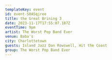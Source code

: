 ```yaml
---
templateKey: event
id: event-S0ASqjree
title: the Great Brining 3
date: 2023-11-17T17:55:07.187Z
eventTime: 9pm
artist: The Worst Pop Band Ever
venue: Baba's
city: Charlottetown
guests: Island Jazz Dan Rowswell, Hit the Coast
group: The Worst Pop Band Ever
---
```

